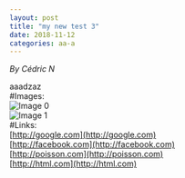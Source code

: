 ```yaml
---
layout: post
title: "my new test 3"
date: 2018-11-12
categories: aa-a
---
```


*By Cédric N*

aaadzaz<br />#Images:<br />![ Image 0](https://tse3.mm.bing.net/th?id=OIP.EKnkd1dDcRVlINVxyTqU3QHaHX&pid=Api "Image0")<br />![ Image 1](https://tse2.mm.bing.net/th?id=OIP.wMb14N24J0HxkqW7zAZx4wHaD5&pid=Api "Image1")<br />#Links:<br />[http://google.com](http://google.com)<br />[http://facebook.com](http://facebook.com)<br />[http://poisson.com](http://poisson.com)<br />[http://html.com](http://html.com)